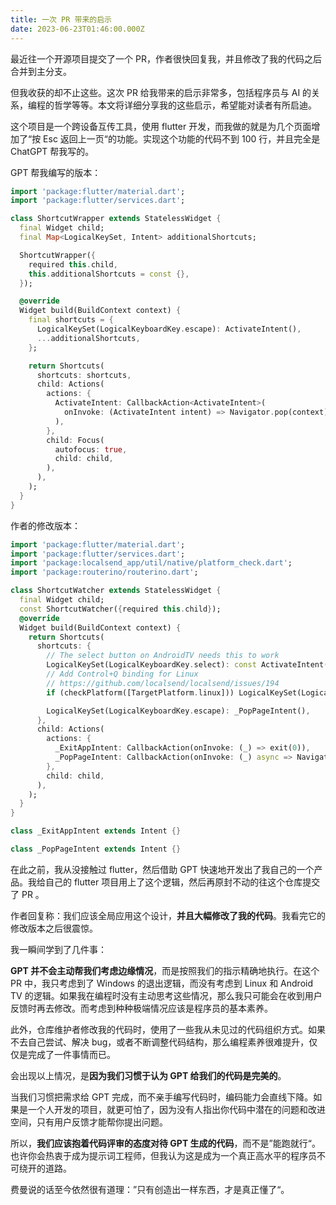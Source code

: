 ```yaml
---
title: 一次 PR 带来的启示
date: 2023-06-23T01:46:00.000Z
---
```



最近往一个开源项目提交了一个 PR，作者很快回复我，并且修改了我的代码之后合并到主分支。

但我收获的却不止这些。这次 PR 给我带来的启示非常多，包括程序员与 AI 的关系，编程的哲学等等。本文将详细分享我的这些启示，希望能对读者有所启迪。

这个项目是一个跨设备互传工具，使用 flutter 开发，而我做的就是为几个页面增加了“按 Esc 返回上一页“的功能。实现这个功能的代码不到 100 行，并且完全是 ChatGPT 帮我写的。

GPT 帮我编写的版本：

```dart
import 'package:flutter/material.dart';
import 'package:flutter/services.dart';

class ShortcutWrapper extends StatelessWidget {
  final Widget child;
  final Map<LogicalKeySet, Intent> additionalShortcuts;

  ShortcutWrapper({
    required this.child,
    this.additionalShortcuts = const {},
  });

  @override
  Widget build(BuildContext context) {
    final shortcuts = {
      LogicalKeySet(LogicalKeyboardKey.escape): ActivateIntent(),
      ...additionalShortcuts,
    };

    return Shortcuts(
      shortcuts: shortcuts,
      child: Actions(
        actions: {
          ActivateIntent: CallbackAction<ActivateIntent>(
            onInvoke: (ActivateIntent intent) => Navigator.pop(context),
          ),
        },
        child: Focus(
          autofocus: true,
          child: child,
        ),
      ),
    );
  }
}
```

作者的修改版本：

```dart
import 'package:flutter/material.dart';
import 'package:flutter/services.dart';
import 'package:localsend_app/util/native/platform_check.dart';
import 'package:routerino/routerino.dart';

class ShortcutWatcher extends StatelessWidget {
  final Widget child;
  const ShortcutWatcher({required this.child});
  @override
  Widget build(BuildContext context) {
    return Shortcuts(
      shortcuts: {
        // The select button on AndroidTV needs this to work
        LogicalKeySet(LogicalKeyboardKey.select): const ActivateIntent(),
        // Add Control+Q binding for Linux
        // https://github.com/localsend/localsend/issues/194
        if (checkPlatform([TargetPlatform.linux])) LogicalKeySet(LogicalKeyboardKey.control, LogicalKeyboardKey.keyQ): _ExitAppIntent(),

        LogicalKeySet(LogicalKeyboardKey.escape): _PopPageIntent(),
      },
      child: Actions(
        actions: {
          _ExitAppIntent: CallbackAction(onInvoke: (_) => exit(0)),
          _PopPageIntent: CallbackAction(onInvoke: (_) async => Navigator.of(Routerino.context).maybePop()),
        },
        child: child,
      ),
    );
  }
}

class _ExitAppIntent extends Intent {}

class _PopPageIntent extends Intent {}
```

在此之前，我从没接触过 flutter，然后借助 GPT 快速地开发出了我自己的一个产品。我给自己的 flutter 项目用上了这个逻辑，然后再原封不动的往这个仓库提交了 PR 。

作者回复称：我们应该全局应用这个设计，**并且大幅****修改****了我的代码**。我看完它的修改版本之后很震惊。

我一瞬间学到了几件事：

**GPT 并不会主动帮我们考虑边缘情况**，而是按照我们的指示精确地执行。在这个 PR 中，我只考虑到了 Windows 的退出逻辑，而没有考虑到 Linux 和 Android TV 的逻辑。如果我在编程时没有主动思考这些情况，那么我只可能会在收到用户反馈时再去修改。而考虑到种种极端情况应该是程序员的基本素养。

此外，仓库维护者修改我的代码时，使用了一些我从未见过的代码组织方式。如果不去自己尝试、解决 bug，或者不断调整代码结构，那么编程素养很难提升，仅仅是完成了一件事情而已。

会出现以上情况，是**因为我们习惯于认为 GPT 给我们的代码是完美的**。

当我们习惯把需求给 GPT 完成，而不亲手编写代码时，编码能力会直线下降。如果是一个人开发的项目，就更可怕了，因为没有人指出你代码中潜在的问题和改进空间，只有用户反馈才能帮你提出问题。

所以，**我们应该抱着代码评审的态度对待 GPT 生成的代码**，而不是”能跑就行“。也许你会热衷于成为提示词工程师，但我认为这是成为一个真正高水平的程序员不可绕开的道路。

费曼说的话至今依然很有道理：”只有创造出一样东西，才是真正懂了“。


